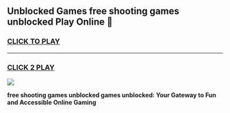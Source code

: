 
## Unblocked Games free shooting games unblocked Play Online 👋
<h3>
<a href="https://news.freeplayer.one?title=free_shooting_games_unblocked&ref=17F">CLICK TO PLAY</a></h3>
<hr>

<h3>
<a href="https://news.freeplayer.one?title=free_shooting_games_unblocked&ref=17F">CLICK 2 PLAY</a>
  
</h3>

<a href="https://news.freeplayer.one?title=free_shooting_games_unblocked&ref=17F/"><img src="https://clearcache.store/games.png"></a>


**free shooting games unblocked games unblocked: Your Gateway to Fun and Accessible Online Gaming**
